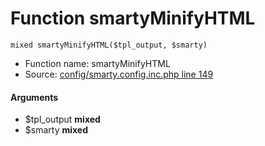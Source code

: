 Function smartyMinifyHTML
===========================





    mixed smartyMinifyHTML($tpl_output, $smarty)

* Function name: smartyMinifyHTML
* Source: [config/smarty.config.inc.php line 149](https://github.com/PrestaShop/PrestaShop/blob/1.6.1.1/config/smarty.config.inc.php#L149)

#### Arguments
* $tpl_output **mixed**
* $smarty **mixed**

